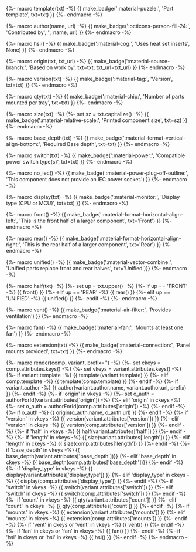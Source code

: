 {%- macro template(txt) -%}
{{ make_badge(':material-puzzle:', 'Part template', txt=txt) }}
{%- endmacro -%}

{%- macro author(name, url) -%}
{{ make_badge(':octicons-person-fill-24:', 'Contributed by', '', name, url) }}
{%- endmacro -%}

{%- macro hsi() -%}
{{ make_badge(':material-cog:', 'Uses heat set inserts', None) }}
{%- endmacro -%}

{%- macro origin(txt, txt_url) -%}
{{ make_badge(':material-source-branch:', 'Based on work by', txt=txt, txt_url=txt_url) }}
{%- endmacro -%}

{%- macro version(txt) -%}
{{ make_badge(':material-tag:', 'Version', txt=txt) }}
{%- endmacro -%}

{%- macro qty(txt) -%}
{{ make_badge(':material-chip:', 'Number of parts mounted per tray', txt=txt) }}
{%- endmacro -%}

{%- macro size(txt) -%}
{%- set sz = txt.capitalize() -%}
{{ make_badge(':material-relative-scale:', 'Printed component size', txt=sz) }}
{%- endmacro -%}

{%- macro base_depth(txt) -%}
{{ make_badge(':material-format-vertical-align-bottom:', 'Required Base depth', txt=txt) }}
{%- endmacro -%}

{%- macro switch(txt) -%}
{{ make_badge(':material-power:', 'Compatible power switch type(s)', txt=txt) }}
{%- endmacro -%}

{%- macro no_iec() -%}
{{ make_badge(':material-power-plug-off-outline:', 'This component does not provide an IEC power socket.') }}
{%- endmacro -%}

{%- macro display(txt) -%}
{{ make_badge(':material-monitor:', 'Display type (CPU or MCU)', txt=txt) }}
{%- endmacro -%}

{%- macro front() -%}
{{ make_badge(':material-format-horizontal-align-left:', 'This is the front half of a larger component', 
                 txt='Front') }}
{%- endmacro -%}

{%- macro rear() -%}
{{ make_badge(':material-format-horizontal-align-right:', 'This is the rear half of a larger component', txt='Rear') }}
{%- endmacro -%}

{%- macro unified() -%}
{{ make_badge(':material-vector-combine:', 'Unified parts replace front and rear halves', txt='Unified')}}
{%- endmacro -%}

{%- macro half(txt) -%}
{%- set up = txt.upper() -%}
{%- if up == 'FRONT' -%}
{{ front() }}
{%- elif up == 'REAR' -%}
{{ rear() }}
{%- elif up == 'UNIFIED' -%}
{{ unified() }}
{%- endif -%}
{%- endmacro -%}

{%- macro vent() -%}
{{ make_badge(':material-air-filter:', 'Provides ventilation') }}
{%- endmacro -%}

{%- macro fan() -%}
{{ make_badge(':material-fan:', 'Mounts at least one fan') }}
{%- endmacro -%}

{%- macro extension(txt) -%}
{{ make_badge(':material-connection:', 'Panel mounts provided', txt=txt) }}
{%- endmacro -%}

{%- macro render(comp, variant, prefix='') -%}
{%- set ckeys = comp.attributes.keys() -%}
{%- set vkeys = variant.attributes.keys() -%}
{%- if variant.template -%}
{{ template(variant.template) }}
{%- elif comp.template -%}
{{ template(comp.template) }}
{%- endif -%}
{%- if variant.author -%}
{{ author(variant.author.name, variant.author.url, prefix) }}
{%- endif -%}
{%- if 'origin' in vkeys -%}
{%- set o_auth = authorForId(variant.attributes['origin']) -%}
{%- elif 'origin' in ckeys -%}
{%- set o_auth = authorForId(comp.attributes['origin']) -%}
{%- endif -%}
{%- if o_auth -%}
{{ origin(o_auth.name, o_auth.url) }}
{%- endif -%}
{%- if 'version' in vkeys -%}
{{ version(variant.attributes['version']) }}
{%- elif 'version' in ckeys -%}
{{ version(comp.attributes['version']) }}
{%- endif -%}
{%- if 'half' in vkeys -%}
{{ half(variant.attributes['half']) }}
{%- endif -%}
{%- if 'length' in vkeys -%}
{{ size(variant.attributes['length']) }}
{%- elif 'length' in ckeys -%}
{{ size(comp.attributes['length']) }}
{%- endif -%}
{%- if 'base_depth' in vkeys -%}
{{ base_depth(variant.attributes['base_depth'])}}
{%- elif 'base_depth' in ckeys -%}
{{ base_depth(comp.attributes['base_depth'])}}
{%- endif -%}
{%- if 'display_type' in vkeys -%}
{{ display(variant.attributes['display_type']) }}
{%- elif 'display_type' in ckeys -%}
{{ display(comp.attributes['display_type']) }}
{%- endif -%}
{%- if 'switch' in vkeys -%}
{{ switch(variant.attributes['switch']) }}
{%- elif 'switch' in ckeys -%}
{{ switch(comp.attributes['switch']) }}
{%- endif -%}
{%- if 'count' in vkeys -%}
{{ qty(variant.attributes['count']) }}
{%- elif 'count' in ckeys -%}
{{ qty(comp.attributes['count']) }}
{%- endif -%}
{%- if 'mounts' in vkeys -%}
{{ extension(variant.attributes['mounts']) }}
{%- elif 'mounts' in ckeys -%}
{{ extension(comp.attributes['mounts']) }}
{%- endif -%}
{%- if 'vent' in  ckeys or 'vent' in vkeys -%}
{{ vent() }}
{%- endif -%}
{%- if 'fan' in  ckeys or 'fan' in vkeys -%}
{{ fan() }}
{%- endif -%}
{%- if 'hsi' in ckeys or 'hsi' in vkeys -%}
{{ hsi() }}
{%- endif -%}
{%- endmacro -%}
